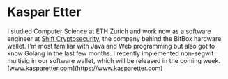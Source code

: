 # Kaspar Etter

I studied Computer Science at ETH Zurich and work now as a software engineer at [Shift Cryptosecurity](https://shiftcrypto.ch), the company behind the BitBox hardware wallet. I'm most familiar with Java and Web programming but also got to know Golang in the last few months. I recently implemented non-segwit multisig in our software wallet, which will be released in the coming week. [www.kasparetter.com](https://www.kasparetter.com)
